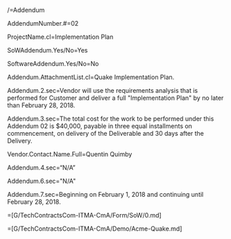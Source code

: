 /=Addendum

AddendumNumber.#=<span class="param">02</span>

ProjectName.cl=<span class="param">Implementation Plan</span>

SoWAddendum.Yes/No=<span class="param">Yes</span>

SoftwareAddendum.Yes/No=<span class="param">No</span>

Addendum.AttachmentList.cl=<span class="param">Quake Implementation Plan.</span>

Addendum.2.sec=<span class="param">Vendor will use the requirements analysis that is performed for Customer and deliver a full "Implementation Plan" by no later than February 28, 2018.</span>

Addendum.3.sec=<span class="param">The total cost for the work to be performed under this Addendum 02 is $40,000, payable in three equal installments on commencement, on delivery of the Deliverable and 30 days after the Delivery.</span>

Vendor.Contact.Name.Full=<span class="param">Quentin Quimby</span>

Addendum.4.sec=<span class="param">“N/A” </span>

Addendum.6.sec=<span class="param">"N/A"</span>

Addendum.7.sec=<span class="param">Beginning on February 1, 2018 and continuing until February 28, 2018.</span>

=[G/TechContractsCom-ITMA-CmA/Form/SoW/0.md]  

=[G/TechContractsCom-ITMA-CmA/Demo/Acme-Quake.md]
